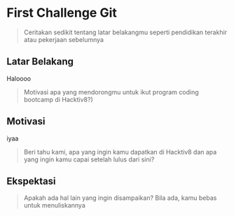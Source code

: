 # First Challenge Git

> Ceritakan sedikit tentang latar belakangmu seperti pendidikan terakhir atau pekerjaan sebelumnya

## Latar Belakang

Haloooo

> Motivasi apa yang mendorongmu untuk ikut program coding bootcamp di Hacktiv8?)

## Motivasi

iyaa

> Beri tahu kami, apa yang ingin kamu dapatkan di Hacktiv8 dan apa yang ingin kamu capai setelah lulus dari sini?

## Ekspektasi

> Apakah ada hal lain yang ingin disampaikan? Bila ada, kamu bebas untuk menuliskannya
